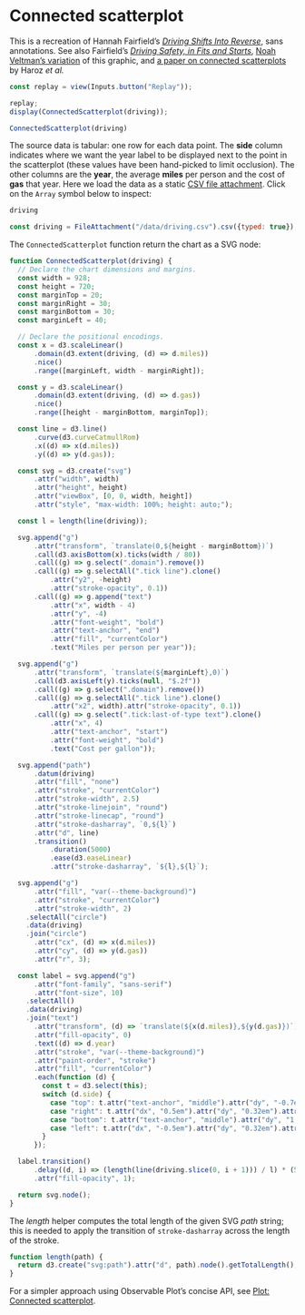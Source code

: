 # Connected scatterplot

This is a recreation of Hannah Fairfield’s [*Driving Shifts Into Reverse*](https://www.nytimes.com/imagepages/2010/05/02/business/02metrics.html), sans annotations. See also Fairfield’s [*Driving Safety, in Fits and Starts*](https://www.nytimes.com/interactive/2012/09/17/science/driving-safety-in-fits-and-starts.html), [Noah Veltman’s variation](https://blocks.roadtolarissa.com/veltman/87596f5a256079b95eb9) of this graphic, and [a paper on connected scatterplots](http://steveharoz.com/research/connected_scatterplot/) by Haroz *et al.*

```js
const replay = view(Inputs.button("Replay"));
```

```js
replay;
display(ConnectedScatterplot(driving));
```

```js run=false
ConnectedScatterplot(driving)
```

The source data is tabular: one row for each data point. The **side** column indicates where we want the year label to be displayed next to the point in the scatterplot (these values have been hand-picked to limit occlusion). The other columns are the **year**, the average **miles** per person and the cost of **gas** that year. Here we load the data as a static [CSV file attachment](https://observablehq.com/framework/lib/csv). Click on the `Array` symbol below to inspect:

```js
driving
```

```js echo
const driving = FileAttachment("/data/driving.csv").csv({typed: true});
```

The `ConnectedScatterplot` function return the chart as a SVG node:

```js echo
function ConnectedScatterplot(driving) {
  // Declare the chart dimensions and margins.
  const width = 928;
  const height = 720;
  const marginTop = 20;
  const marginRight = 30;
  const marginBottom = 30;
  const marginLeft = 40;

  // Declare the positional encodings.
  const x = d3.scaleLinear()
      .domain(d3.extent(driving, (d) => d.miles))
      .nice()
      .range([marginLeft, width - marginRight]);

  const y = d3.scaleLinear()
      .domain(d3.extent(driving, (d) => d.gas))
      .nice()
      .range([height - marginBottom, marginTop]);

  const line = d3.line()
      .curve(d3.curveCatmullRom)
      .x((d) => x(d.miles))
      .y((d) => y(d.gas));

  const svg = d3.create("svg")
      .attr("width", width)
      .attr("height", height)
      .attr("viewBox", [0, 0, width, height])
      .attr("style", "max-width: 100%; height: auto;");

  const l = length(line(driving));

  svg.append("g")
      .attr("transform", `translate(0,${height - marginBottom})`)
      .call(d3.axisBottom(x).ticks(width / 80))
      .call((g) => g.select(".domain").remove())
      .call((g) => g.selectAll(".tick line").clone()
          .attr("y2", -height)
          .attr("stroke-opacity", 0.1))
      .call((g) => g.append("text")
          .attr("x", width - 4)
          .attr("y", -4)
          .attr("font-weight", "bold")
          .attr("text-anchor", "end")
          .attr("fill", "currentColor")
          .text("Miles per person per year"));

  svg.append("g")
      .attr("transform", `translate(${marginLeft},0)`)
      .call(d3.axisLeft(y).ticks(null, "$.2f"))
      .call((g) => g.select(".domain").remove())
      .call((g) => g.selectAll(".tick line").clone()
          .attr("x2", width).attr("stroke-opacity", 0.1))
      .call((g) => g.select(".tick:last-of-type text").clone()
          .attr("x", 4)
          .attr("text-anchor", "start")
          .attr("font-weight", "bold")
          .text("Cost per gallon"));

  svg.append("path")
      .datum(driving)
      .attr("fill", "none")
      .attr("stroke", "currentColor")
      .attr("stroke-width", 2.5)
      .attr("stroke-linejoin", "round")
      .attr("stroke-linecap", "round")
      .attr("stroke-dasharray", `0,${l}`)
      .attr("d", line)
      .transition()
          .duration(5000)
          .ease(d3.easeLinear)
          .attr("stroke-dasharray", `${l},${l}`);

  svg.append("g")
      .attr("fill", "var(--theme-background)")
      .attr("stroke", "currentColor")
      .attr("stroke-width", 2)
    .selectAll("circle")
    .data(driving)
    .join("circle")
      .attr("cx", (d) => x(d.miles))
      .attr("cy", (d) => y(d.gas))
      .attr("r", 3);

  const label = svg.append("g")
      .attr("font-family", "sans-serif")
      .attr("font-size", 10)
    .selectAll()
    .data(driving)
    .join("text")
      .attr("transform", (d) => `translate(${x(d.miles)},${y(d.gas)})`)
      .attr("fill-opacity", 0)
      .text((d) => d.year)
      .attr("stroke", "var(--theme-background)")
      .attr("paint-order", "stroke")
      .attr("fill", "currentColor")
      .each(function (d) {
        const t = d3.select(this);
        switch (d.side) {
          case "top": t.attr("text-anchor", "middle").attr("dy", "-0.7em"); break;
          case "right": t.attr("dx", "0.5em").attr("dy", "0.32em").attr("text-anchor", "start"); break;
          case "bottom": t.attr("text-anchor", "middle").attr("dy", "1.4em"); break;
          case "left": t.attr("dx", "-0.5em").attr("dy", "0.32em").attr("text-anchor", "end"); break;
        }
      });

  label.transition()
      .delay((d, i) => (length(line(driving.slice(0, i + 1))) / l) * (5000 - 125))
      .attr("fill-opacity", 1);

  return svg.node();
}
```

The _length_ helper computes the total length of the given SVG _path_ string; this is needed to apply the transition of `stroke-dasharray` across the length of the stroke.

```js echo
function length(path) {
  return d3.create("svg:path").attr("d", path).node().getTotalLength();
}
```

<div class=tip>

For a simpler approach using Observable Plot’s concise API, see [Plot: Connected scatterplot](https://observablehq.com/@observablehq/plot-connected-scatterplot).

</div>
